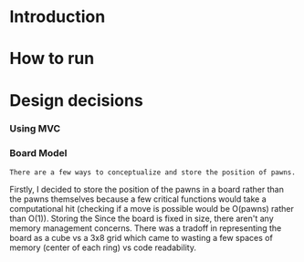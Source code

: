 # Introduction

# How to run

# Design decisions

### Using MVC

### Board Model
    There are a few ways to conceptualize and store the position of pawns. 
Firstly, I decided to store the position of the pawns in a board rather than the
pawns themselves because a few critical functions would take a computational hit
(checking if a move is possible would be O(pawns) rather than O(1)). Storing the
Since the board is fixed in size, there aren't any memory management concerns.
There was a tradoff in representing the board as a cube vs a 3x8 grid which came
to wasting a few spaces of memory (center of each ring) vs code readability.